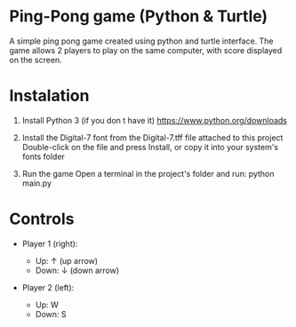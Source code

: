 # Ping-Pong game (Python & Turtle)
A simple ping pong game created using python and turtle interface. The game allows 2 players to play on the same computer, with score displayed on the screen.

# Instalation
1. Install Python 3 (if you don t have it)
https://www.python.org/downloads

2. Install the Digital-7 font from the Digital-7.tff file attached to this project
    Double-click on the file and press Install, or copy it into your system's fonts folder
   
4. Run the game
   Open a terminal in the project's folder and run: python main.py

# Controls

- Player 1 (right):
    - Up: ↑ (up arrow)
    - Down: ↓ (down arrow)

- Player 2 (left):
    - Up: W
    - Down: S
